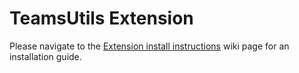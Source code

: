 # TeamsUtils Extension
Please navigate to the [Extension install instructions](https://github.com/dikahdoff/TeamsUtils/wiki/Extension-installation-guide) wiki page for an installation guide.